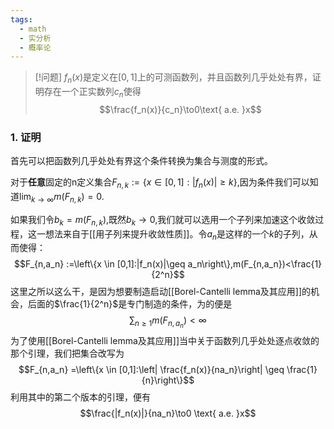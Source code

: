 ```yaml
---
tags:
  - math
  - 实分析
  - 概率论
---
```


> [!问题]
> $f_n(x)$是定义在$[0,1]$上的可测函数列，并且函数列几乎处处有界，证明存在一个正实数列$c_n$使得
> $$\frac{f_n(x)}{c_n}\to0\text{ a.e. }x$$

### 1. 证明
首先可以把函数列几乎处处有界这个条件转换为集合与测度的形式。

对于**任意**固定的n定义集合$F_{n,k} :=\{x \in [0,1]:|f_n(x)|\geq k\}$,因为条件我们可以知道$\lim_{k\to\infty}m(F_{n,k})=0$.

如果我们令$b_k=m(F_{n,k})$,既然$b_k\to 0$,我们就可以选用一个子列来加速这个收敛过程，这一想法来自于[[用子列来提升收敛性质]]。令$a_n$是这样的一个$k$的子列，从而使得：
$$F_{n,a_n} :=\left\{x \in [0,1]:|f_n(x)|\geq
a_n\right\},m(F_{n,a_n})<\frac{1}{2^n}$$
这里之所以这么干，是因为想要制造启动[[Borel-Cantelli lemma及其应用]]的机会，后面的$\frac{1}{2^n}$是专门制造的条件，为的便是$$\sum_{n\geq 1}m(F_{n,{a_n}})<\infty$$
为了使用[[Borel-Cantelli lemma及其应用]]当中关于函数列几乎处处逐点收敛的那个引理，我们把集合改写为
$$F_{n,a_n} =\left\{x
\in [0,1]:\left| \frac{f_n(x)}{na_n}\right| \geq
\frac{1}{n}\right\}$$
利用其中的第二个版本的引理，便有$$\frac{|f_n(x)|}{na_n}\to0
\text{ a.e. }x$$


